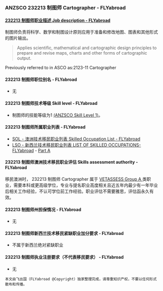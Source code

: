 ### ANZSCO 232213 制图师 Cartographer - FLYabroad ###

####  [232213 制图师职业描述 Job description - FLYabroad](http://www.flyabroadvisa.com/anzsco/2322.html#232213)

制图师负责将科学、数学和制图设计原则应用于准备和修改地图、图表和其他形式的图片输出。
> Applies scientific, mathematical and cartographic design principles to prepare and revise maps, charts and other forms of cartographic output.

Previously referred to in ASCO as:2123-11 Cartographer

#### 232213 制图师职位别名 - FLYabroad
 
- 无

#### 232213 制图师技术等级 Skill level - FLYabroad

- 制图师的技能等级为1 [(ANZSCO Skill Level 1)](http://www.flyabroadvisa.com/anzsco/)。

#### 232213 制图师所属职业列表 - FLYabroad

- [SOL - 澳洲技术移民职业列表 Skilled Occupation List - FLYabroad](http://www.flyabroadvisa.com/sol/)
- [LSO - 新西兰技术移民职业列表 LIST OF SKILLED OCCUPATIONS-FLYabroad](http://nz.flyabroadvisa.com/lso/) - [Part A](parta)

#### 232213 制图师澳洲技术移民职业评估 Skills assessment authority - FLYabroad

移民澳洲时， 232213 制图师 Cartographer 属于 [VETASSESS Group A ](http://www.flyabroadvisa.com/ass/vetassess.html)类职业，需要本科或更高级学位，专业与提名职业高度相关且近五年内最少有一年毕业后相关工作经验，不认可学位前工作经验。职业评估不需要雅思，评估函永久有效。

####  232213 制图师州担保情况 - FLYabroad

- 无

####  232213 制图师新西兰技术移民紧缺职业加分要求 - FLYabroad

- 不属于新西兰绝对紧缺职业  

####  232213 制图师执业注册要求（不代表移民要求） - FLYabroad

- 无

`本文由飞出国（FLYabroad @Copyright）独家整理完成，请尊重知识产权，不要以任何形式散布和传播。`